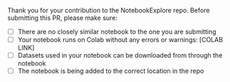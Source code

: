 Thank you for your contribution to the NotebookExplore repo.
Before submitting this PR, please make sure:

- [ ] There are no closely similar notebook to the one you are submitting
- [ ] Your notebook runs on Colab without any errors or warnings: [COLAB LINK]
- [ ] Datasets used in your notebook can be downloaded from through the notebook
- [ ] The notebook is being added to the correct location in the repo

